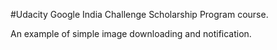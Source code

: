 #Udacity Google India Challenge Scholarship Program course.

An example of simple image downloading and notification.



